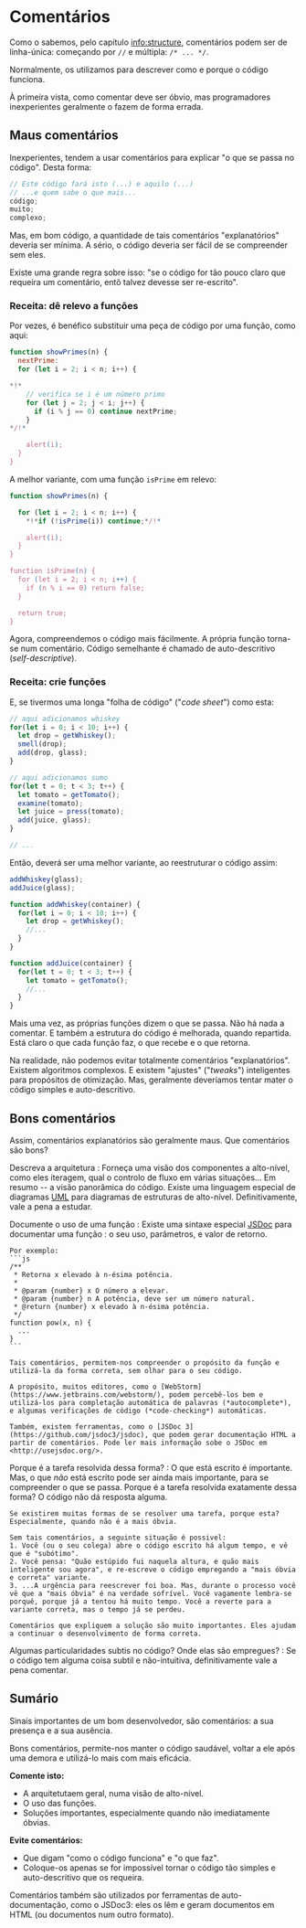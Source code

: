 # Comentários

Como o sabemos, pelo capítulo <info:structure>, comentários podem ser de linha-única: começando por `//` e múltipla: `/* ... */`.

Normalmente, os utilizamos para descrever como e porque o código funciona.

À primeira vista, como comentar deve ser óbvio, mas programadores inexperientes geralmente o fazem de forma errada.

## Maus comentários

Inexperientes, tendem a usar comentários para explicar "o que se passa no código". Desta forma:

```js
// Este código fará isto (...) e aquilo (...)
// ...e quem sabe o que mais...
código;
muito;
complexo;
```

Mas, em bom código, a quantidade de tais comentários "explanatórios" deveria ser mínima. A sério, o código deveria ser fácil de se compreender sem eles.

Existe uma grande regra sobre isso: "se o código for tão pouco claro que requeira um comentário, entõ talvez devesse ser re-escrito".

### Receita: dê relevo a funções

Por vezes, é benéfico substituir uma peça de código por uma função, como aqui:

```js
function showPrimes(n) {
  nextPrime:
  for (let i = 2; i < n; i++) {

*!*
    // verifica se i é um número primo
    for (let j = 2; j < i; j++) {
      if (i % j == 0) continue nextPrime;
    }
*/!*

    alert(i);
  }
}
```

A melhor variante, com uma função `isPrime` em relevo:


```js
function showPrimes(n) {

  for (let i = 2; i < n; i++) {
    *!*if (!isPrime(i)) continue;*/!*

    alert(i);  
  }
}

function isPrime(n) {
  for (let i = 2; i < n; i++) {
    if (n % i == 0) return false;
  }

  return true;
}
```

Agora, compreendemos o código mais fácilmente. A própria função torna-se num comentário. Código semelhante é chamado de auto-descritivo (*self-descriptive*).

### Receita: crie funções

E, se tivermos uma longa "folha de código" ("*code sheet*") como esta:

```js
// aqui adicionamos whiskey
for(let i = 0; i < 10; i++) {
  let drop = getWhiskey();
  smell(drop);
  add(drop, glass);
}

// aqui adicionamos sumo
for(let t = 0; t < 3; t++) {
  let tomato = getTomato();
  examine(tomato);
  let juice = press(tomato);
  add(juice, glass);
}

// ...
```

Então, deverá ser uma melhor variante, ao reestruturar o código assim:

```js
addWhiskey(glass);
addJuice(glass);

function addWhiskey(container) {
  for(let i = 0; i < 10; i++) {
    let drop = getWhiskey();
    //...
  }
}

function addJuice(container) {
  for(let t = 0; t < 3; t++) {
    let tomato = getTomato();
    //...
  }
}
```

Mais uma vez, as próprias funções dizem o que se passa. Não há nada a comentar. E também a estrutura do código é melhorada, quando repartida. Está claro o que cada função faz, o que recebe e o que retorna.

Na realidade, não podemos evitar totalmente comentários "explanatórios". Existem algoritmos complexos. E existem "ajustes"  ("*tweaks*") inteligentes para propósitos de otimização. Mas, geralmente deveríamos tentar mater o código simples e auto-descritivo.

## Bons comentários


Assim, comentários explanatórios são geralmente maus. Que comentários são bons?

Descreva a arquitetura
: Forneça uma visão dos componentes a alto-nível, como eles iteragem, qual o controlo de fluxo em várias situações... Em resumo -- a visão panorâmica do código. Existe uma linguagem especial de diagramas [UML](http://wikipedia.org/wiki/Unified_Modeling_Language) para diagramas de estruturas de alto-nível. Definitivamente, vale a pena a estudar.

Documente o uso de uma função
: Existe uma sintaxe especial [JSDoc](http://en.wikipedia.org/wiki/JSDoc) para documentar uma função
: o seu uso, parâmetros, e valor de retorno.

    Por exemplo:
    ```js
    /**
     * Retorna x elevado à n-ésima potência.
     *
     * @param {number} x O número a elevar.
     * @param {number} n A potência, deve ser um número natural.
     * @return {number} x elevado à n-ésima potência.
     */
    function pow(x, n) {
      ...
    }
    ```

    Tais comentários, permitem-nos compreender o propósito da função e utilizá-la da forma correta, sem olhar para o seu código.

    A propósito, muitos editores, como o [WebStorm](https://www.jetbrains.com/webstorm/), podem percebê-los bem e utilizá-los para completação automática de palavras (*autocomplete*), e algumas verificações de código (*code-checking*) automáticas.

    Também, existem ferramentas, como o [JSDoc 3](https://github.com/jsdoc3/jsdoc), que podem gerar documentação HTML a partir de comentários. Pode ler mais informação sobe o JSDoc em <http://usejsdoc.org/>.

Porque é a tarefa resolvida dessa forma?
: O que está escrito é importante. Mas, o que *não* está escrito pode ser ainda mais importante, para se compreender o que se passa. Porque é a tarefa resolvida exatamente dessa forma? O código não dá resposta alguma.

    Se existirem muitas formas de se resolver uma tarefa, porque esta? Especialmente, quando não é a mais óbvia.

    Sem tais comentários, a seguinte situação é possivel:
    1. Você (ou o seu colega) abre o código escrito há algum tempo, e vê que é "subótimo".
    2. Você pensa: "Quão estúpido fui naquela altura, e quão mais inteligente sou agora", e re-escreve o código empregando a "mais óbvia e correta" variante.
    3. ...A urgência para reescrever foi boa. Mas, durante o processo você vê que a "mais óbvia" é na verdade sofrível. Você vagamente lembra-se porquê, porque já a tentou há muito tempo. Você a reverte para a variante correta, mas o tempo já se perdeu.

    Comentários que expliquem a solução são muito importantes. Eles ajudam a continuar o desenvolvimento de forma correta.

Algumas particularidades subtis no código? Onde elas são empregues?
: Se o código tem alguma coisa subtil e não-intuitiva, definitivamente vale a pena comentar.

## Sumário

Sinais importantes de um bom desenvolvedor, são comentários: a sua presença e a sua ausência.

Bons comentários, permite-nos manter o código saudável, voltar a ele após uma demora e utilizá-lo mais com mais eficácia.

**Comente isto:**

- A arquitetutaem geral, numa visão de alto-nível.
- O uso das funções.
- Soluções importantes, especialmente quando não imediatamente óbvias.

**Evite comentários:**

- Que digam "como o código funciona" e "o que faz".
- Coloque-os apenas se for impossível tornar o código tão  simples e auto-descritivo que os requeira.

Comentários também são utilizados por ferramentas de auto-documentação, como o JSDoc3: eles os lêm e geram documentos em HTML (ou documentos num outro formato).
